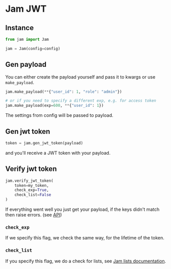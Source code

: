 # Jam JWT

## Instance

```python
from jam import Jam

jam = Jam(config=config)
```

## Gen payload

You can either create the payload yourself and pass it to kwargs or use `make_payload`.
```python
jam.make_payload(**{"user_id": 1, "role": "admin"})

# or if you need to specify a different exp, e.g. for access token
jam.make_payload(exp=600, **{"user_id": 1})
```
The settings from config will be passed to payload.

## Gen jwt token

```python
token = jam.gen_jwt_token(payload)
```
and you'll receive a JWT token with your payload.

## Verify jwt token

```python
jam.verify_jwt_token(
    token=my_token,
    check_exp=True,
    check_list=False
)
```

If everything went well you just get your payload, if the keys didn't match then raise errors.
(see [API](../api/jam.md#jam.instance.Jam.verify_jwt_token))

### `check_exp`
If we specify this flag, we check the same way, for the lifetime of the token.

### `check_list`
If you specify this flag, we do a check for lists, see [Jam lists documentation](lists/what.md).